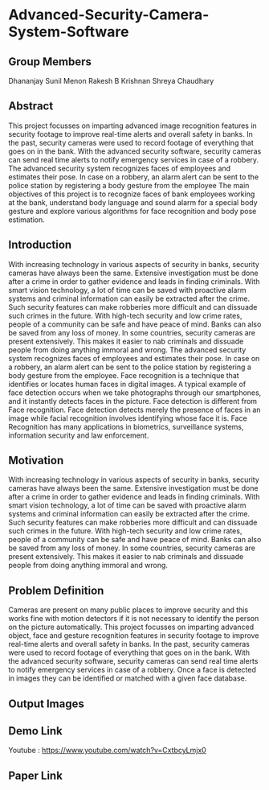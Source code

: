 # Advanced-Security-Camera-System-Software

## Group Members
Dhananjay Sunil Menon
Rakesh B Krishnan
Shreya Chaudhary

## Abstract
This project focusses on imparting advanced image recognition features in security footage to improve real-time alerts and overall safety in banks. In the past, security cameras were used to record footage of everything that goes on in the bank. With the advanced security software, security cameras can send real time alerts to notify emergency services in case of a robbery. The advanced security system recognizes faces of employees and estimates their pose. In case on a robbery, an alarm alert can be sent to the police station by registering a body gesture from the employee
The main objectives of this project is to recognize faces of bank employees working at the bank, understand body language and sound alarm for a special body gesture and explore various algorithms for face recognition and body pose estimation.

## Introduction
With increasing technology in various aspects of security in banks, security cameras have always been the same. Extensive investigation must be done after a crime in order to gather evidence and leads in finding criminals. With smart vision technology, a lot of time can be saved with proactive alarm systems and criminal information can easily be extracted after the crime. Such security features can make robberies more difficult and can dissuade such crimes in the future.
With high-tech security and low crime rates, people of a community can be safe and have peace of mind. Banks can also be saved from any loss of money. In some countries, security cameras are present extensively. This makes it easier to nab criminals and dissuade people from doing anything immoral and wrong.
The advanced security system recognizes faces of employees and estimates their pose. In case on a robbery, an alarm alert can be sent to the police station by registering a body gesture from the employee. Face recognition is a technique that identifies or locates human faces in digital images. A typical example of face detection occurs when we take photographs through our smartphones, and it instantly detects faces in the picture. Face detection is different from Face recognition. Face detection detects merely the presence of faces in an image while facial recognition involves identifying whose face it is. Face Recognition has many applications in biometrics, surveillance systems, information security and law enforcement.

## Motivation
With increasing technology in various aspects of security in banks, security cameras have always been the same. Extensive investigation must be done after a crime in order to gather evidence and leads in finding criminals.
With smart vision technology, a lot of time can be saved with proactive alarm systems and criminal information can easily be extracted after the crime. Such security features can make robberies more difficult and can dissuade such crimes in the future.
With high-tech security and low crime rates, people of a community can be safe and have peace of mind. Banks can also be saved from any loss of money.
In some countries, security cameras are present extensively. This makes it easier to nab criminals and dissuade people from doing anything immoral and wrong.

## Problem Definition
Cameras are present on many public places to improve security and this works fine with motion detectors if it is not necessary to identify the person on the picture automatically. This project focusses on imparting advanced object, face and gesture recognition features in security footage to improve real-time alerts and overall safety in banks. In the past, security cameras were used to record footage of everything that goes on in the bank. With the advanced security software, security cameras can send real time alerts to notify emergency services in case of a robbery. Once a face is detected in images they can be identified or matched with a given face database.

## Output Images

## Demo Link
Youtube : https://www.youtube.com/watch?v=CxtbcyLmjx0

## Paper Link
